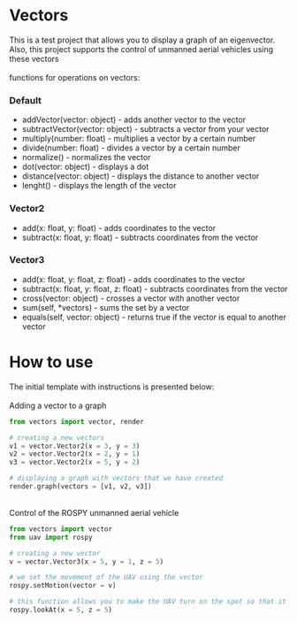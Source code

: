 # Vectors
This is a test project that allows you to display a graph of an eigenvector.
<br>
Also, this project supports the control of unmanned aerial vehicles using these vectors
<br>
<br>
functions for operations on vectors:

### Default

- addVector(vector: object) - adds another vector to the vector
- subtractVector(vector: object) - subtracts a vector from your vector
- multiply(number: float) - multiplies a vector by a certain number
- divide(number: float) - divides a vector by a certain number
- normalize() - normalizes the vector
- dot(vector: object) - displays a dot
- distance(vector: object) - displays the distance to another vector
- lenght() - displays the length of the vector

### Vector2
- add(x: float, y: float) - adds coordinates to the vector
- subtract(x: float, y: float) - subtracts coordinates from the vector

### Vector3
- add(x: float, y: float, z: float) - adds coordinates to the vector
- subtract(x: float, y: float, z: float) - subtracts coordinates from the vector
- cross(vector: object) - crosses a vector with another vector
- sum(self, *vectors) - sums the set by a vector
- equals(self, vector: object) - returns true if the vector is equal to another vector

# How to use
The initial template with instructions is presented below:
<br>
<br>
Adding a vector to a graph
```Python
from vectors import vector, render

# creating a new vectors
v1 = vector.Vector2(x = 3, y = 3)
v2 = vector.Vector2(x = 2, y = 1)
v3 = vector.Vector2(x = 5, y = 2)

# displaying a graph with vectors that we have created
render.graph(vectors = [v1, v2, v3])
```
<br>
Control of the ROSPY unmanned aerial vehicle

```Python
from vectors import vector
from uav import rospy

# creating a new vector
v = vector.Vector3(x = 5, y = 1, z = 5)

# we set the movement of the UAV using the vector
rospy.setMotion(vector = v)

# this function allows you to make the UAV turn on the spot so that it looks at a certain point along the X and Z coordinates.
rospy.lookAt(x = 5, z = 5)
```
